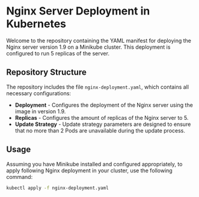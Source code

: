 # Nginx Server Deployment in Kubernetes

Welcome to the repository containing the YAML manifest for deploying the Nginx server version 1.9 on a Minikube cluster. This deployment is configured to run 5 replicas of the server.

## Repository Structure

The repository includes the file `nginx-deployment.yaml`, which contains all necessary configurations:

- **Deployment** - Configures the deployment of the Nginx server using the image in version 1.9.
- **Replicas** - Configures the amount of replicas of the Nginx server to 5.
- **Update Strategy** - Update strategy parameters are designed to ensure that no more than 2 Pods are unavailable during the update process.

## Usage

Assuming you have Minikube installed and configured appropriately, to apply following Nginx deployment in your cluster, use the following command:

```bash
kubectl apply -f nginx-deployment.yaml

